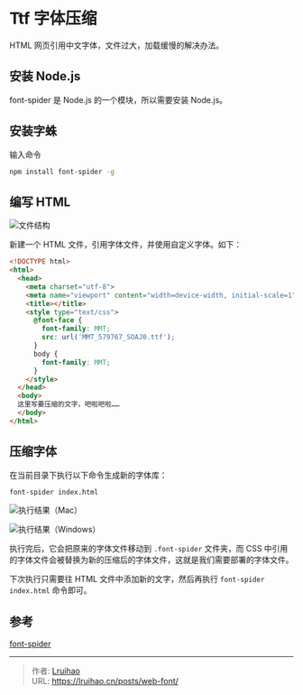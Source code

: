 # Ttf 字体压缩


HTML 网页引用中文字体，文件过大，加载缓慢的解决办法。

<!--more-->

## 安装 Node.js

font-spider 是 Node.js 的一个模块，所以需要安装 Node.js。

## 安装字蛛

输入命令

```bash
npm install font-spider -g
```

## 编写 HTML

![文件结构](images/24_1723796848.webp)

新建一个 HTML 文件，引用字体文件，并使用自定义字体。如下：

```html
<!DOCTYPE html>
<html>
  <head>
    <meta charset="utf-8">
    <meta name="viewport" content="width=device-width, initial-scale=1">
    <title></title>
    <style type="text/css">
      @font-face {
        font-family: MMT;
        src: url('MMT_579767_SOAJ0.ttf');
      }
      body {
        font-family: MMT;
      }
    </style>
  </head>
  <body>
  这里写要压缩的文字，吧啦吧啦……
  </body>
</html>
```

## 压缩字体

在当前目录下执行以下命令生成新的字体库：

```bash
font-spider index.html
```

![执行结果（Mac）](images/24_1723797191.webp "更新这篇文章时在 Mac 下执行的结果")

![执行结果（Windows）](images/result.webp "写这篇文章时最开始在 Windows 下执行的结果")

执行完后，它会把原来的字体文件移动到 `.font-spider` 文件夹，而 CSS 中引用的字体文件会被替换为新的压缩后的字体文件，这就是我们需要部署的字体文件。

下次执行只需要往 HTML 文件中添加新的文字，然后再执行 `font-spider index.html` 命令即可。

## 参考

[font-spider](https://github.com/aui/font-spider)


---

> 作者: [Lruihao](https://github.com/Lruihao)  
> URL: https://lruihao.cn/posts/web-font/  

